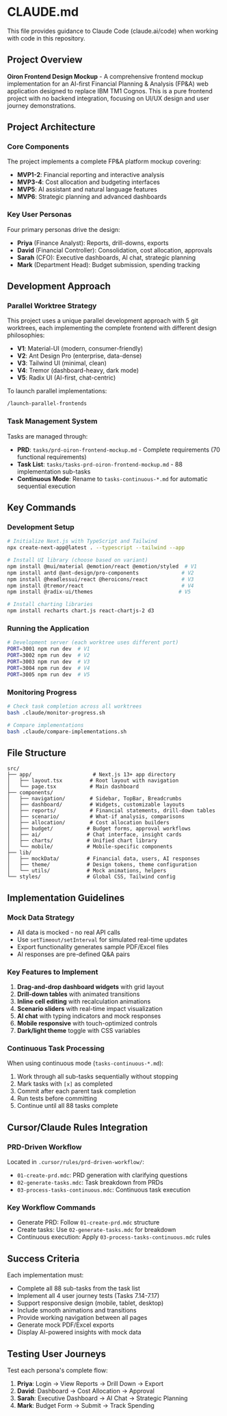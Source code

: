 # CLAUDE.md

This file provides guidance to Claude Code (claude.ai/code) when working with code in this repository.

## Project Overview

**Oiron Frontend Design Mockup** - A comprehensive frontend mockup implementation for an AI-first Financial Planning & Analysis (FP&A) web application designed to replace IBM TM1 Cognos. This is a pure frontend project with no backend integration, focusing on UI/UX design and user journey demonstrations.

## Project Architecture

### Core Components
The project implements a complete FP&A platform mockup covering:
- **MVP1-2**: Financial reporting and interactive analysis
- **MVP3-4**: Cost allocation and budgeting interfaces  
- **MVP5**: AI assistant and natural language features
- **MVP6**: Strategic planning and advanced dashboards

### Key User Personas
Four primary personas drive the design:
- **Priya** (Finance Analyst): Reports, drill-downs, exports
- **David** (Financial Controller): Consolidation, cost allocation, approvals
- **Sarah** (CFO): Executive dashboards, AI chat, strategic planning
- **Mark** (Department Head): Budget submission, spending tracking

## Development Approach

### Parallel Worktree Strategy
This project uses a unique parallel development approach with 5 git worktrees, each implementing the complete frontend with different design philosophies:
- **V1**: Material-UI (modern, consumer-friendly)
- **V2**: Ant Design Pro (enterprise, data-dense)
- **V3**: Tailwind UI (minimal, clean)
- **V4**: Tremor (dashboard-heavy, dark mode)
- **V5**: Radix UI (AI-first, chat-centric)

To launch parallel implementations:
```bash
/launch-parallel-frontends
```

### Task Management System
Tasks are managed through:
- **PRD**: `tasks/prd-oiron-frontend-mockup.md` - Complete requirements (70 functional requirements)
- **Task List**: `tasks/tasks-prd-oiron-frontend-mockup.md` - 88 implementation sub-tasks
- **Continuous Mode**: Rename to `tasks-continuous-*.md` for automatic sequential execution

## Key Commands

### Development Setup
```bash
# Initialize Next.js with TypeScript and Tailwind
npx create-next-app@latest . --typescript --tailwind --app

# Install UI library (choose based on variant)
npm install @mui/material @emotion/react @emotion/styled  # V1
npm install antd @ant-design/pro-components              # V2
npm install @headlessui/react @heroicons/react           # V3
npm install @tremor/react                                # V4
npm install @radix-ui/themes                            # V5

# Install charting libraries
npm install recharts chart.js react-chartjs-2 d3
```

### Running the Application
```bash
# Development server (each worktree uses different port)
PORT=3001 npm run dev  # V1
PORT=3002 npm run dev  # V2
PORT=3003 npm run dev  # V3
PORT=3004 npm run dev  # V4
PORT=3005 npm run dev  # V5
```

### Monitoring Progress
```bash
# Check task completion across all worktrees
bash .claude/monitor-progress.sh

# Compare implementations
bash .claude/compare-implementations.sh
```

## File Structure

```
src/
├── app/                    # Next.js 13+ app directory
│   ├── layout.tsx         # Root layout with navigation
│   └── page.tsx           # Main dashboard
├── components/
│   ├── navigation/        # Sidebar, TopBar, Breadcrumbs
│   ├── dashboard/         # Widgets, customizable layouts
│   ├── reports/           # Financial statements, drill-down tables
│   ├── scenario/          # What-if analysis, comparisons
│   ├── allocation/        # Cost allocation builders
│   ├── budget/           # Budget forms, approval workflows
│   ├── ai/               # Chat interface, insight cards
│   ├── charts/           # Unified chart library
│   └── mobile/           # Mobile-specific components
├── lib/
│   ├── mockData/         # Financial data, users, AI responses
│   ├── theme/            # Design tokens, theme configuration
│   └── utils/            # Mock animations, helpers
└── styles/               # Global CSS, Tailwind config
```

## Implementation Guidelines

### Mock Data Strategy
- All data is mocked - no real API calls
- Use `setTimeout/setInterval` for simulated real-time updates
- Export functionality generates sample PDF/Excel files
- AI responses are pre-defined Q&A pairs

### Key Features to Implement
1. **Drag-and-drop dashboard widgets** with grid layout
2. **Drill-down tables** with animated transitions
3. **Inline cell editing** with recalculation animations
4. **Scenario sliders** with real-time impact visualization
5. **AI chat** with typing indicators and mock responses
6. **Mobile responsive** with touch-optimized controls
7. **Dark/light theme** toggle with CSS variables

### Continuous Task Processing
When using continuous mode (`tasks-continuous-*.md`):
1. Work through all sub-tasks sequentially without stopping
2. Mark tasks with `[x]` as completed
3. Commit after each parent task completion
4. Run tests before committing
5. Continue until all 88 tasks complete

## Cursor/Claude Rules Integration

### PRD-Driven Workflow
Located in `.cursor/rules/prd-driven-workflow/`:
- `01-create-prd.mdc`: PRD generation with clarifying questions
- `02-generate-tasks.mdc`: Task breakdown from PRDs
- `03-process-tasks-continuous.mdc`: Continuous task execution

### Key Workflow Commands
- Generate PRD: Follow `01-create-prd.mdc` structure
- Create tasks: Use `02-generate-tasks.mdc` for breakdown
- Continuous execution: Apply `03-process-tasks-continuous.mdc` rules

## Success Criteria

Each implementation must:
- Complete all 88 sub-tasks from the task list
- Implement all 4 user journey tests (Tasks 7.14-7.17)
- Support responsive design (mobile, tablet, desktop)
- Include smooth animations and transitions
- Provide working navigation between all pages
- Generate mock PDF/Excel exports
- Display AI-powered insights with mock data

## Testing User Journeys

Test each persona's complete flow:
1. **Priya**: Login → View Reports → Drill Down → Export
2. **David**: Dashboard → Cost Allocation → Approval
3. **Sarah**: Executive Dashboard → AI Chat → Strategic Planning
4. **Mark**: Budget Form → Submit → Track Spending